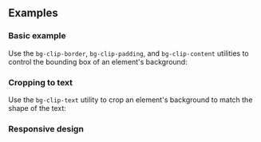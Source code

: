 ## Examples

### Basic example

Use the `bg-clip-border`, `bg-clip-padding`, and `bg-clip-content` utilities to control the bounding box of an element's background:

### Cropping to text

Use the `bg-clip-text` utility to crop an element's background to match the shape of the text:

### Responsive design